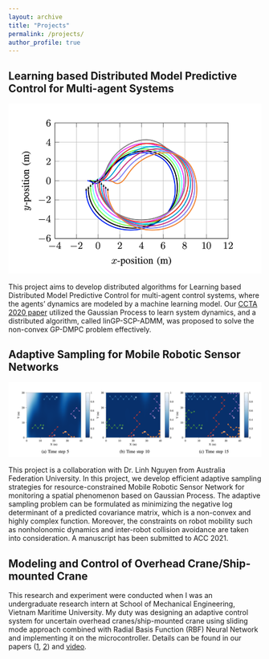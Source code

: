 ```yaml
---
layout: archive
title: "Projects"
permalink: /projects/
author_profile: true
---
```


## Learning based Distributed Model Predictive Control for Multi-agent Systems
![](../images/ccta.png)

This project aims to develop distributed algorithms for Learning based Distributed Model Predictive Control for multi-agent control systems, where the agents’ dynamics are modeled by a machine learning model. Our [CCTA 2020 paper](https://ieeexplore.ieee.org/abstract/document/9206390) utilized the Gaussian Process to learn system dynamics, and a distributed algorithm, called linGP-SCP-ADMM, was proposed to solve the non-convex GP-DMPC problem effectively.

## Adaptive Sampling for Mobile Robotic Sensor Networks
![](../images/mrsn.png)

This project is a collaboration with Dr. Linh Nguyen from Australia Federation University. In this project, we develop efficient adaptive sampling strategies for resource-constrained Mobile Robotic Sensor Network for monitoring a spatial phenomenon based on Gaussian Process. The adaptive sampling problem can be formulated as minimizing the negative log determinant of a predicted covariance matrix, which is a non-convex and highly complex function. Moreover, the constraints on robot mobility such as nonholonomic dynamics and inter-robot collision avoidance are taken into consideration. A manuscript has been submitted to ACC 2021.

## Modeling and Control of Overhead Crane/Ship-mounted Crane

This research and experiment were conducted when I was an undergraduate research intern at School of Mechanical Engineering, Vietnam Maritime University. My duty was designing an adaptive control system for uncertain overhead cranes/ship-mounted crane using sliding mode approach combined with Radial Basis Function (RBF) Neural Network and implementing it on the microcontroller. Details can be found in our papers ([1](https://www.sciencedirect.com/science/article/abs/pii/S0888327018302322), [2](https://link.springer.com/article/10.1007/s11633-019-1174-y)) and [video](https://www.youtube.com/watch?v=ZlF37IZh89Q).
